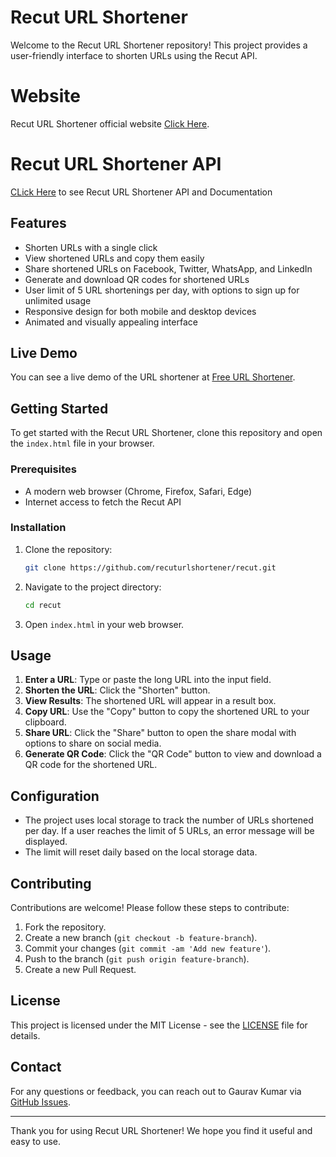# Recut URL Shortener

Welcome to the Recut URL Shortener repository! This project provides a user-friendly interface to shorten URLs using the Recut API. 

# Website

Recut URL Shortener official website [Click Here](https://recut.in).

# Recut URL Shortener API

[CLick Here](https://app.recut.in/developers) to see Recut URL Shortener API and Documentation

## Features

- Shorten URLs with a single click
- View shortened URLs and copy them easily
- Share shortened URLs on Facebook, Twitter, WhatsApp, and LinkedIn
- Generate and download QR codes for shortened URLs
- User limit of 5 URL shortenings per day, with options to sign up for unlimited usage
- Responsive design for both mobile and desktop devices
- Animated and visually appealing interface

## Live Demo

You can see a live demo of the URL shortener at [Free URL Shortener](https://free-link-shortener.pages.dev).

## Getting Started

To get started with the Recut URL Shortener, clone this repository and open the `index.html` file in your browser.

### Prerequisites

- A modern web browser (Chrome, Firefox, Safari, Edge)
- Internet access to fetch the Recut API

### Installation

1. Clone the repository:
    ```bash
    git clone https://github.com/recuturlshortener/recut.git
    ```

2. Navigate to the project directory:
    ```bash
    cd recut
    ```

3. Open `index.html` in your web browser.

## Usage

1. **Enter a URL**: Type or paste the long URL into the input field.
2. **Shorten the URL**: Click the "Shorten" button.
3. **View Results**: The shortened URL will appear in a result box.
4. **Copy URL**: Use the "Copy" button to copy the shortened URL to your clipboard.
5. **Share URL**: Click the "Share" button to open the share modal with options to share on social media.
6. **Generate QR Code**: Click the "QR Code" button to view and download a QR code for the shortened URL.

## Configuration

- The project uses local storage to track the number of URLs shortened per day. If a user reaches the limit of 5 URLs, an error message will be displayed.
- The limit will reset daily based on the local storage data.

## Contributing

Contributions are welcome! Please follow these steps to contribute:

1. Fork the repository.
2. Create a new branch (`git checkout -b feature-branch`).
3. Commit your changes (`git commit -am 'Add new feature'`).
4. Push to the branch (`git push origin feature-branch`).
5. Create a new Pull Request.

## License

This project is licensed under the MIT License - see the [LICENSE](LICENSE) file for details.

## Contact

For any questions or feedback, you can reach out to Gaurav Kumar via [GitHub Issues](https://github.com/recuturlshortener/recut/issues).

---

Thank you for using Recut URL Shortener! We hope you find it useful and easy to use.

